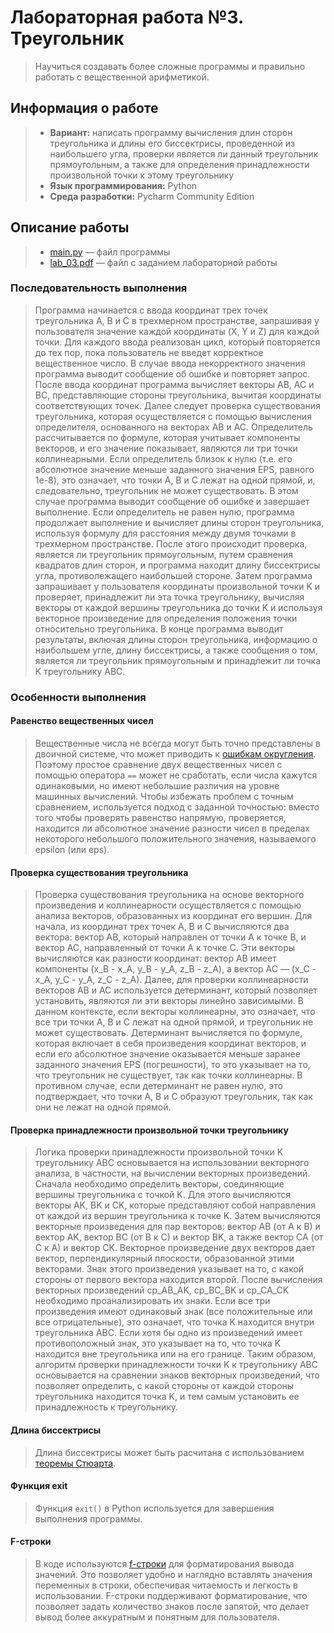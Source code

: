# Лабораторная работа №3. Треугольник

> Научиться создавать более сложные программы и правильно работать с вещественной арифметикой.

## Информация о работе
> - **Вариант:** написать программу вычисления длин сторон треугольника и длины его биссектрисы, проведенной из наибольшего угла, проверки является ли данный треугольник прямоугольным, а также для определения принадлежности произвольной точки к этому треугольнику
> - **Язык программирования:** Python
> - **Среда разработки:** Pycharm Community Edition

## Описание работы
> - [main.py](https://github.com/Kori-Tamashi/bmstu/blob/first_semester/first_semester/programming/lab_03/code/main.py) — файл программы
> - [lab_03.pdf](https://github.com/Kori-Tamashi/bmstu/blob/first_semester/first_semester/programming/lab_03/documents/lab_03.pdf) — файл с заданием лабораторной работы

### Последовательность выполнения

> Программа начинается с ввода координат трех точек треугольника A, B и C в трехмерном пространстве, запрашивая у пользователя значение каждой координаты (X, Y и Z) для каждой точки. Для каждого ввода реализован цикл, который повторяется до тех пор, пока пользователь не введет корректное вещественное число. В случае ввода некорректного значения программа выводит сообщение об ошибке и повторяет запрос. После ввода координат программа вычисляет векторы AB, AC и BC, представляющие стороны треугольника, вычитая координаты соответствующих точек. Далее следует проверка существования треугольника, которая осуществляется с помощью вычисления определителя, основанного на векторах AB и AC. Определитель рассчитывается по формуле, которая учитывает компоненты векторов, и его значение показывает, являются ли три точки коллинеарными. Если определитель близок к нулю (т.е. его абсолютное значение меньше заданного значения EPS, равного 1e-8), это означает, что точки A, B и C лежат на одной прямой, и, следовательно, треугольник не может существовать. В этом случае программа выводит сообщение об ошибке и завершает выполнение. Если определитель не равен нулю, программа продолжает выполнение и вычисляет длины сторон треугольника, используя формулу для расстояния между двумя точками в трехмерном пространстве. После этого происходит проверка, является ли треугольник прямоугольным, путем сравнения квадратов длин сторон, и программа находит длину биссектрисы угла, противолежащего наибольшей стороне. Затем программа запрашивает у пользователя координаты произвольной точки K и проверяет, принадлежит ли эта точка треугольнику, вычисляя векторы от каждой вершины треугольника до точки K и используя векторное произведение для определения положения точки относительно треугольника. В конце программа выводит результаты, включая длины сторон треугольника, информацию о наибольшем угле, длину биссектрисы, а также сообщения о том, является ли треугольник прямоугольным и принадлежит ли точка K треугольнику ABC.

### Особенности выполнения

#### Равенство вещественных чисел

> Вещественные числа не всегда могут быть точно представлены в двоичной системе, что может приводить к [ошибкам округления](https://ru.stackoverflow.com/questions/887818/%D0%9A%D0%B0%D0%BA-%D0%BF%D1%80%D0%BE%D0%B2%D0%B5%D1%80%D0%B8%D1%82%D1%8C-%D0%BD%D0%B0-%D1%80%D0%B0%D0%B2%D0%BD%D0%BE%D1%81%D1%82%D1%8C-%D0%B4%D0%B2%D0%B0-%D0%B2%D0%B5%D1%89%D0%B5%D1%81%D1%82%D0%B2%D0%B5%D0%BD%D0%BD%D1%8B%D1%85-%D1%87%D0%B8%D1%81%D0%BB%D0%B0-%D0%B2-%D1%8F%D0%B7%D1%8B%D0%BA%D0%B5-%D0%A1%D0%B8). Поэтому простое сравнение двух вещественных чисел с помощью оператора `==` может не сработать, если числа кажутся одинаковыми, но имеют небольшие различия на уровне машинных вычислений. Чтобы избежать проблем с точным сравнением, используется подход с заданной точностью: вместо того чтобы проверять равенство напрямую, проверяется, находится ли абсолютное значение разности чисел в пределах некоторого небольшого положительного значения, называемого epsilon (или eps).

#### Проверка существования треугольника

> Проверка существования треугольника на основе векторного произведения и коллинеарности осуществляется с помощью анализа векторов, образованных из координат его вершин. Для начала, из координат трех точек A, B и C вычисляются два вектора: вектор AB, который направлен от точки A к точке B, и вектор AC, направленный от точки A к точке C. Эти векторы вычисляются как разности координат: вектор AB имеет компоненты (x_B - x_A, y_B - y_A, z_B - z_A), а вектор AC — (x_C - x_A, y_C - y_A, z_C - z_A). Далее, для проверки коллинеарности векторов AB и AC используется детерминант, который позволяет установить, являются ли эти векторы линейно зависимыми. В данном контексте, если векторы коллинеарны, это означает, что все три точки A, B и C лежат на одной прямой, и треугольник не может существовать. Детерминант вычисляется по формуле, которая включает в себя произведения координат векторов, и если его абсолютное значение оказывается меньше заранее заданного значения EPS (погрешности), то это указывает на то, что треугольник не существует, так как точки коллинеарны. В противном случае, если детерминант не равен нулю, это подтверждает, что точки A, B и C образуют треугольник, так как они не лежат на одной прямой. 

#### Проверка принадлежности произвольной точки треугольнику

> Логика проверки принадлежности произвольной точки K треугольнику ABC основывается на использовании векторного анализа, в частности, на вычислении векторных произведений. Сначала необходимо определить векторы, соединяющие вершины треугольника с точкой K. Для этого вычисляются векторы AK, BK и CK, которые представляют собой направления от каждой из вершин треугольника к точке K. Затем вычисляются векторные произведения для пар векторов: вектор AB (от A к B) и вектор AK, вектор BC (от B к C) и вектор BK, а также вектор CA (от C к A) и вектор CK. Векторное произведение двух векторов дает вектор, перпендикулярный плоскости, образованной этими векторами. Знак этого произведения указывает на то, с какой стороны от первого вектора находится второй. После вычисления векторных произведений cp_AB_AK, cp_BC_BK и cp_CA_CK необходимо проанализировать их знаки. Если все три произведения имеют одинаковый знак (все положительные или все отрицательные), это означает, что точка K находится внутри треугольника ABC. Если хотя бы одно из произведений имеет противоположный знак, это указывает на то, что точка K находится вне треугольника или на его границе. Таким образом, алгоритм проверки принадлежности точки K к треугольнику ABC основывается на сравнении знаков векторных произведений, что позволяет определить, с какой стороны от каждой стороны треугольника находится точка K, и тем самым установить ее принадлежность к треугольнику.

#### Длина биссектрисы

> Длина биссектрисы может быть расчитана с использованием [теоремы Стюарта](https://ru.wikipedia.org/wiki/%D0%91%D0%B8%D1%81%D1%81%D0%B5%D0%BA%D1%82%D1%80%D0%B8%D1%81%D0%B0).

#### Функция exit

> Функция `exit()` в Python используется для завершения выполнения программы.

#### F-строки

> В коде используются [f-строки](https://sky.pro/wiki/python/formatirovanie-strok-v-python-f-string/) для форматирования вывода значений. Это позволяет удобно и наглядно вставлять значения переменных в строки, обеспечивая читаемость и легкость в использовании. F-строки поддерживают форматирование, что позволяет задать количество знаков после запятой, что делает вывод более аккуратным и понятным для пользователя.

